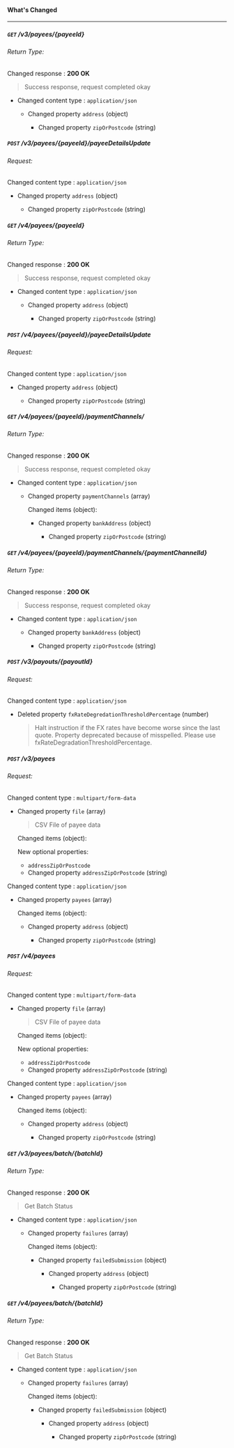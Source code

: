#### What's Changed
---

##### `GET` /v3/payees/{payeeId}


###### Return Type:

Changed response : **200 OK**
> Success response, request completed okay


* Changed content type : `application/json`

    * Changed property `address` (object)

        * Changed property `zipOrPostcode` (string)

##### `POST` /v3/payees/{payeeId}/payeeDetailsUpdate


###### Request:

Changed content type : `application/json`

* Changed property `address` (object)

    * Changed property `zipOrPostcode` (string)

##### `GET` /v4/payees/{payeeId}


###### Return Type:

Changed response : **200 OK**
> Success response, request completed okay


* Changed content type : `application/json`

    * Changed property `address` (object)

        * Changed property `zipOrPostcode` (string)

##### `POST` /v4/payees/{payeeId}/payeeDetailsUpdate


###### Request:

Changed content type : `application/json`

* Changed property `address` (object)

    * Changed property `zipOrPostcode` (string)

##### `GET` /v4/payees/{payeeId}/paymentChannels/


###### Return Type:

Changed response : **200 OK**
> Success response, request completed okay


* Changed content type : `application/json`

    * Changed property `paymentChannels` (array)

        Changed items (object):

        * Changed property `bankAddress` (object)

            * Changed property `zipOrPostcode` (string)

##### `GET` /v4/payees/{payeeId}/paymentChannels/{paymentChannelId}


###### Return Type:

Changed response : **200 OK**
> Success response, request completed okay


* Changed content type : `application/json`

    * Changed property `bankAddress` (object)

        * Changed property `zipOrPostcode` (string)

##### `POST` /v3/payouts/{payoutId}


###### Request:

Changed content type : `application/json`

* Deleted property `fxRateDegredationThresholdPercentage` (number)
    > Halt instruction if the FX rates have become worse since the last quote. Property deprecated because of misspelled. Please use fxRateDegradationThresholdPercentage.


##### `POST` /v3/payees


###### Request:

Changed content type : `multipart/form-data`

* Changed property `file` (array)
    > CSV File of payee data


    Changed items (object):

    New optional properties:
    - `addressZipOrPostcode`

    * Changed property `addressZipOrPostcode` (string)

Changed content type : `application/json`

* Changed property `payees` (array)

    Changed items (object):

    * Changed property `address` (object)

        * Changed property `zipOrPostcode` (string)

##### `POST` /v4/payees


###### Request:

Changed content type : `multipart/form-data`

* Changed property `file` (array)
    > CSV File of payee data


    Changed items (object):

    New optional properties:
    - `addressZipOrPostcode`

    * Changed property `addressZipOrPostcode` (string)

Changed content type : `application/json`

* Changed property `payees` (array)

    Changed items (object):

    * Changed property `address` (object)

        * Changed property `zipOrPostcode` (string)

##### `GET` /v3/payees/batch/{batchId}


###### Return Type:

Changed response : **200 OK**
> Get Batch Status


* Changed content type : `application/json`

    * Changed property `failures` (array)

        Changed items (object):

        * Changed property `failedSubmission` (object)

            * Changed property `address` (object)

                * Changed property `zipOrPostcode` (string)

##### `GET` /v4/payees/batch/{batchId}


###### Return Type:

Changed response : **200 OK**
> Get Batch Status


* Changed content type : `application/json`

    * Changed property `failures` (array)

        Changed items (object):

        * Changed property `failedSubmission` (object)

            * Changed property `address` (object)

                * Changed property `zipOrPostcode` (string)

